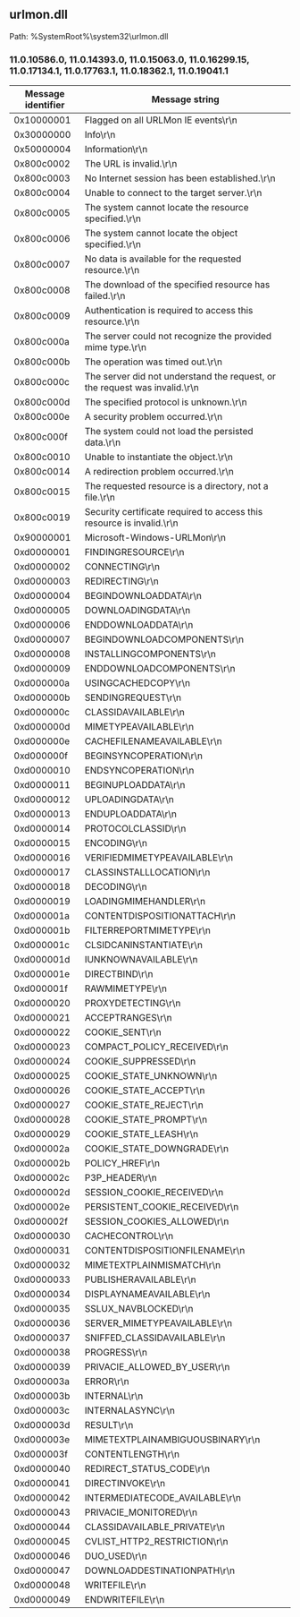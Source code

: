 ## urlmon.dll

Path: %SystemRoot%\system32\urlmon.dll

### 11.0.10586.0, 11.0.14393.0, 11.0.15063.0, 11.0.16299.15, 11.0.17134.1, 11.0.17763.1, 11.0.18362.1, 11.0.19041.1

Message identifier | Message string
--- | ---
0x10000001 | Flagged on all URLMon IE events\r\n
0x30000000 | Info\r\n
0x50000004 | Information\r\n
0x800c0002 | The URL is invalid.\r\n
0x800c0003 | No Internet session has been established.\r\n
0x800c0004 | Unable to connect to the target server.\r\n
0x800c0005 | The system cannot locate the resource specified.\r\n
0x800c0006 | The system cannot locate the object specified.\r\n
0x800c0007 | No data is available for the requested resource.\r\n
0x800c0008 | The download of the specified resource has failed.\r\n
0x800c0009 | Authentication is required to access this resource.\r\n
0x800c000a | The server could not recognize the provided mime type.\r\n
0x800c000b | The operation was timed out.\r\n
0x800c000c | The server did not understand the request, or the request was invalid.\r\n
0x800c000d | The specified protocol is unknown.\r\n
0x800c000e | A security problem occurred.\r\n
0x800c000f | The system could not load the persisted data.\r\n
0x800c0010 | Unable to instantiate the object.\r\n
0x800c0014 | A redirection problem occurred.\r\n
0x800c0015 | The requested resource is a directory, not a file.\r\n
0x800c0019 | Security certificate required to access this resource is invalid.\r\n
0x90000001 | Microsoft-Windows-URLMon\r\n
0xd0000001 | FINDINGRESOURCE\r\n
0xd0000002 | CONNECTING\r\n
0xd0000003 | REDIRECTING\r\n
0xd0000004 | BEGINDOWNLOADDATA\r\n
0xd0000005 | DOWNLOADINGDATA\r\n
0xd0000006 | ENDDOWNLOADDATA\r\n
0xd0000007 | BEGINDOWNLOADCOMPONENTS\r\n
0xd0000008 | INSTALLINGCOMPONENTS\r\n
0xd0000009 | ENDDOWNLOADCOMPONENTS\r\n
0xd000000a | USINGCACHEDCOPY\r\n
0xd000000b | SENDINGREQUEST\r\n
0xd000000c | CLASSIDAVAILABLE\r\n
0xd000000d | MIMETYPEAVAILABLE\r\n
0xd000000e | CACHEFILENAMEAVAILABLE\r\n
0xd000000f | BEGINSYNCOPERATION\r\n
0xd0000010 | ENDSYNCOPERATION\r\n
0xd0000011 | BEGINUPLOADDATA\r\n
0xd0000012 | UPLOADINGDATA\r\n
0xd0000013 | ENDUPLOADDATA\r\n
0xd0000014 | PROTOCOLCLASSID\r\n
0xd0000015 | ENCODING\r\n
0xd0000016 | VERIFIEDMIMETYPEAVAILABLE\r\n
0xd0000017 | CLASSINSTALLLOCATION\r\n
0xd0000018 | DECODING\r\n
0xd0000019 | LOADINGMIMEHANDLER\r\n
0xd000001a | CONTENTDISPOSITIONATTACH\r\n
0xd000001b | FILTERREPORTMIMETYPE\r\n
0xd000001c | CLSIDCANINSTANTIATE\r\n
0xd000001d | IUNKNOWNAVAILABLE\r\n
0xd000001e | DIRECTBIND\r\n
0xd000001f | RAWMIMETYPE\r\n
0xd0000020 | PROXYDETECTING\r\n
0xd0000021 | ACCEPTRANGES\r\n
0xd0000022 | COOKIE_SENT\r\n
0xd0000023 | COMPACT_POLICY_RECEIVED\r\n
0xd0000024 | COOKIE_SUPPRESSED\r\n
0xd0000025 | COOKIE_STATE_UNKNOWN\r\n
0xd0000026 | COOKIE_STATE_ACCEPT\r\n
0xd0000027 | COOKIE_STATE_REJECT\r\n
0xd0000028 | COOKIE_STATE_PROMPT\r\n
0xd0000029 | COOKIE_STATE_LEASH\r\n
0xd000002a | COOKIE_STATE_DOWNGRADE\r\n
0xd000002b | POLICY_HREF\r\n
0xd000002c | P3P_HEADER\r\n
0xd000002d | SESSION_COOKIE_RECEIVED\r\n
0xd000002e | PERSISTENT_COOKIE_RECEIVED\r\n
0xd000002f | SESSION_COOKIES_ALLOWED\r\n
0xd0000030 | CACHECONTROL\r\n
0xd0000031 | CONTENTDISPOSITIONFILENAME\r\n
0xd0000032 | MIMETEXTPLAINMISMATCH\r\n
0xd0000033 | PUBLISHERAVAILABLE\r\n
0xd0000034 | DISPLAYNAMEAVAILABLE\r\n
0xd0000035 | SSLUX_NAVBLOCKED\r\n
0xd0000036 | SERVER_MIMETYPEAVAILABLE\r\n
0xd0000037 | SNIFFED_CLASSIDAVAILABLE\r\n
0xd0000038 | PROGRESS\r\n
0xd0000039 | PRIVACIE_ALLOWED_BY_USER\r\n
0xd000003a | ERROR\r\n
0xd000003b | INTERNAL\r\n
0xd000003c | INTERNALASYNC\r\n
0xd000003d | RESULT\r\n
0xd000003e | MIMETEXTPLAINAMBIGUOUSBINARY\r\n
0xd000003f | CONTENTLENGTH\r\n
0xd0000040 | REDIRECT_STATUS_CODE\r\n
0xd0000041 | DIRECTINVOKE\r\n
0xd0000042 | INTERMEDIATECODE_AVAILABLE\r\n
0xd0000043 | PRIVACIE_MONITORED\r\n
0xd0000044 | CLASSIDAVAILABLE_PRIVATE\r\n
0xd0000045 | CVLIST_HTTP2_RESTRICTION\r\n
0xd0000046 | DUO_USED\r\n
0xd0000047 | DOWNLOADDESTINATIONPATH\r\n
0xd0000048 | WRITEFILE\r\n
0xd0000049 | ENDWRITEFILE\r\n
